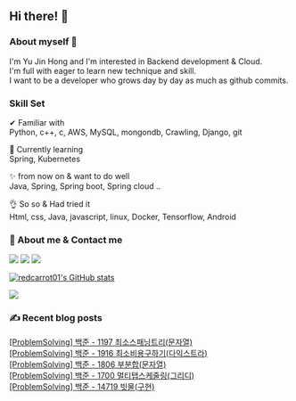 

## Hi there! 👋


### About myself 🥕

I'm Yu Jin Hong and I'm interested in Backend development & Cloud.   
I'm full with eager to learn new technique and skill.   
I want to be a developer who grows day by day as much as github commits.   


### Skill Set 

✔ Familiar with  
Python, c++, c, AWS, MySQL, mongondb, Crawling, Django, git

🙌 Currently learning   
Spring, Kubernetes

✨ from now on & want to do well   
Java, Spring, Spring boot, Spring cloud ..

👌 So so & Had tried it  
Html, css, Java, javascript, linux, Docker, Tensorflow, Android


### 📧 About me & Contact me 

  <a href="https://velog.io/@redcarrot01"><img src="https://img.shields.io/badge/Tech%20Blog-11B48A?style=flat-square&logo=Vimeo&logoColor=white&link=https://velog.io/@redcarrot01"/></a>  <a href="https://www.linkedin.com/in/yujin-hong-b93454193"><image src="https://img.shields.io/badge/-LinkedIn-blue?style=flat-square&logo=Linkedin&logoColor=white&link=https://www.linkedin.com/in/yujin-hong-b93454193"/></a>  <a href="mailto:redccc9010@gmail.com"><img src="https://img.shields.io/badge/Gmail-d14836?style=flat-square&logo=Gmail&logoColor=white&link=viliketh1s98@naver.com"/></a> 


[![redcarrot01's GitHub stats](https://github-readme-stats.vercel.app/api?username=redcarrot01&count_private=true&show_icons=true&theme=omni)](https://github.com/anuraghazra/github-readme-stats)

<a href="https://hits.seeyoufarm.com"><img src="https://hits.seeyoufarm.com/api/count/incr/badge.svg?url=https%3A%2F%2Fgithub.com%2Fredcarrot01&count_bg=%2379C83D&title_bg=%23555555&icon=&icon_color=%23E7E7E7&title=hits&edge_flat=false"/></a>

### ✍ Recent blog posts 
[[ProblemSolving] 백준 - 1197 최소스패닝트리(문자열)](https://velog.io/@redcarrot01/ProblemSolving-%EB%B0%B1%EC%A4%80-1197-%EC%B5%9C%EC%86%8C%EC%8A%A4%ED%8C%A8%EB%8B%9D%ED%8A%B8%EB%A6%AC%EB%AC%B8%EC%9E%90%EC%97%B4) <br>
[[ProblemSolving] 백준 - 1916 최소비용구하기(다익스트라)](https://velog.io/@redcarrot01/ProblemSolving-%EB%B0%B1%EC%A4%80-1916-%EC%B5%9C%EC%86%8C%EB%B9%84%EC%9A%A9%EA%B5%AC%ED%95%98%EA%B8%B0%EB%8B%A4%EC%9D%B5%EC%8A%A4%ED%8A%B8%EB%9D%BC) <br>
[[ProblemSolving] 백준 - 1806 부분합(문자열)](https://velog.io/@redcarrot01/ProblemSolving-%EB%B0%B1%EC%A4%80-1806-%EB%B6%80%EB%B6%84%ED%95%A9%EB%AC%B8%EC%9E%90%EC%97%B4) <br>
[[ProblemSolving] 백준 - 1700 멀티탭스케줄링(그리디)](https://velog.io/@redcarrot01/ProblemSolving-%EB%B0%B1%EC%A4%80-1700-%EB%A9%80%ED%8B%B0%ED%83%AD%EC%8A%A4%EC%BC%80%EC%A4%84%EB%A7%81%EA%B7%B8%EB%A6%AC%EB%94%94) <br>
[[ProblemSolving] 백준 - 14719 빗물(구현)](https://velog.io/@redcarrot01/ProblemSolving-%EB%B0%B1%EC%A4%80-14719-%EB%B9%97%EB%AC%BC%EA%B5%AC%ED%98%84) <br>
